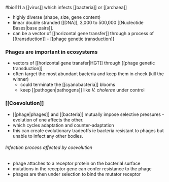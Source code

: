 #biol111 
a [[virus]] which infects [[bacteria]] or [[archaea]]

- highly diverse (shape, size, gene content)
- linear double stranded [[DNA]], 3,000 to 500,000 [[Nucleotide Bases|base pairs]]. 
- can be a vector of [[horizontal gene transfer]] through a process of [[transduction]] - [[phage genetic transduction]]

### Phages are important in ecosystems
- vectors of [[horizontal gene transfer|HGT]] through [[phage genetic transduction]]
- often target the most abundant bacteria and keep them in check (kill the winner)
	- could terminate the [[cyanobacteria]] blooms
	- keep [[pathogen|pathogens]] like *V. cholerae* under control

### [[Coevolution]]
- [[phage|phages]] and [[bacteria]] mutually impose selective pressures - evolution of one affects the other.
- which cycles adaptation and counter-adaptation
- this can create evolutionary tradeoffs ie bacteria resistant to phages but unable to infect any other bodies.

###### Infection process affected by coevolution
- phage attaches to a receptor protein on the bacterial surface
- mutations in the receptor gene can confer resistance to the phage
- phages are then under selection to bind the mutator receptor

